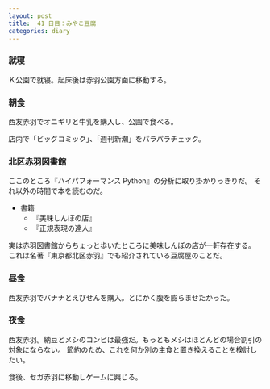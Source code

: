 ```yaml
---
layout: post
title:  41 日目：みやこ豆腐
categories: diary
---
```


### 就寝

Ｋ公園で就寝。起床後は赤羽公園方面に移動する。

### 朝食

西友赤羽でオニギリと牛乳を購入し、公園で食べる。

店内で「ビッグコミック」、「週刊新潮」をパラパラチェック。

### 北区赤羽図書館

ここのところ『ハイパフォーマンス Python』の分析に取り掛かりっきりだ。
それ以外の時間で本を読むのだ。

* 書籍
  * 『美味しんぼの店』
  * 『正規表現の達人』

実は赤羽図書館からちょっと歩いたところに美味しんぼの店が一軒存在する。
これは名著『東京都北区赤羽』でも紹介されている豆腐屋のことだ。

### 昼食

西友赤羽でバナナとえびせんを購入。とにかく腹を膨らませたかった。

### 夜食

西友赤羽。納豆とメシのコンビは最強だ。もっともメシはほとんどの場合割引の対象にならない。
節約のため、これを何か別の主食と置き換えることを検討したい。

食後、セガ赤羽に移動しゲームに興じる。
